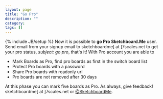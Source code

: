 ```yaml
---
layout: page
title: "Go Pro"
description: ""
category: 
tags: []
---
```

{% include JB/setup %}
Now it is possible to **go Pro Sketchboard.Me** user. Send email from your signup email to
sketchboardme\[ at \]7scales.net to
get your pro status, *subject: go pro*, that's it! With Pro account you are able to 

* Mark Boards as Pro, find pro boards as first in the switch board list
* Protect Pro boards with a password
* Share Pro boards with readonly url 
* Pro boards are not removed after 30 days

At this phase you can mark five boards as Pro. 
As always, give feedback! sketchboardme[ at ]7scales.net or [@SketchboardMe](http://twitter.com/#!/sketchboardme).
